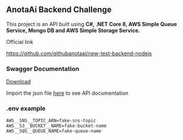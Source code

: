 ## AnotaAi Backend Challenge

This project is an API built using **C#, .NET Core 8, AWS Simple Queue Service, Mongo DB and AWS Simple Storage Service.**

Official link

https://github.com/githubanotaai/new-test-backend-nodejs

### Swagger Documentation

[Download](https://github.com/sferriss/anota-ai-backend-test/swagger.json)

Import the json file [here](https://editor-next.swagger.io/) to see API documentation

### .env example

```dotenv
AWS__SNS__TOPIC_ARN=fake-sns-topic
AWS__S3__BUCKET__NAME=fake-bucket-name
AWS__SQS__QUEUE_NAME=fake-queue-name
```